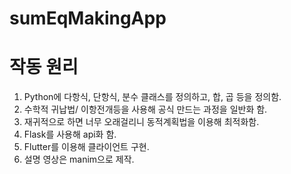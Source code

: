 # sumEqMakingApp

# 작동 원리
1. Python에 다항식, 단항식, 분수 클래스를 정의하고, 합, 곱 등을 정의함.   
2. 수학적 귀납법/ 이항전개등을 사용해 공식 만드는 과정을 일반화 함.
3. 재귀적으로 하면 너무 오래걸리니 동적계획법을 이용해 최적화함.
4. Flask를 사용해 api화 함.
5. Flutter를 이용해 클라이언트 구현.
6. 설명 영상은 manim으로 제작.

